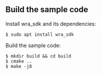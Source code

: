 ## Build the sample code

Install wra_sdk and its dependencies:

```
$ sudo apt install wra_sdk
```

Build the sample code:

```
$ mkdir build && cd build
$ cmake ..
$ make -j8
```
